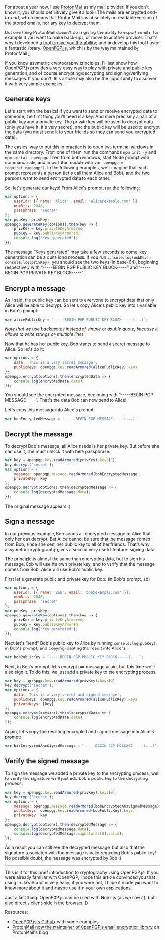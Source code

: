 
For about a year now, I use [ProtonMail](https://protonmail.com) as my mail provider. If you don't know it, you should definitively give it a look! The mails are encrypted *end-to-end*, which means that ProtonMail has absolutely no readable version of the stored emails, nor any key to decrypt them.

But one thing ProtonMail doesn't do is giving the ability to export emails, for example if you want to make back-ups, or move to another provider. That's why I developed [a tool to give you this ability](https://github.com/scastiel/protonmail-export); and to develop this tool I used a fantastic library: [OpenPGP.js](https://openpgpjs.org/), which is by the way maintained by ProtonMail ;)

If you know asymetric cryptography principles, I'll just show how OpenPGP.js provides a very easy way to play with private and public key generation, and of course encrypting/decrypting and signing/verifying messages. If you don't, this article may also be the opportunity to discover it with very simple examples.

<!--readmore-->

## Generate keys

Let's start with the basics! If you want to send or receive encrypted data to someone, the first thing you'll need is a key. And more precisely a pair of a public key and a private key. The private key will be used to decrypt data (only you have it, it's very secret), and the public key will be used to encrypt the data (you must send it to your friends so they can send you encrypted data).

The easiest way to put this in practice is to open two terminal windows in the same directory. From one of them, run the commands `npm init -y` and `npm install openpgp`. Then from both windows, start Node prompt with command `node`, and import the module with `var openpgp = require('openpgp')`. In the following examples, we'll imagine that each prompt represents a person (let's call them Alice and Bob), and the two persons want to send encrypted data to each other.

So, let's generate our keys! From Alice's prompt, run the following:

```javascript
var options = {
    userIds: [{ name: 'Alice', email: 'alice@example.com' }],
    numBits: 2048,
    passphrase: 'secret'
};
var pubKey, privKey;
openpgp.generateKey(options).then(key => {
    privKey = key.privateKeyArmored;
    pubKey = key.publicKeyArmored;
    console.log('Key generated');
});
```

The message “Keys generated” may take a few seconds to come; key generation can be a quite long process. If you run `console.log(pubKey); console.log(privKey)`, you should see the two keys (in base-64), beginning respectively with “-----BEGIN PGP PUBLIC KEY BLOCK-----” and “-----BEGIN PGP PRIVATE KEY BLOCK-----”.

## Encrypt a message

As I said, the public key can be sent to everyone to encrypt data that only Alice will be able to decrypt. So let's copy Alice's public key into a variable in Bob's prompt:

```javascript
var alicePublicKey = `-----BEGIN PGP PUBLIC KEY BLOCK-----(...)`;
```

*Note that we use backquotes instead of simple or double quote, because it allows to write strings on multiple lines.*

Now that he has her public key, Bob wants to send a secret message to Alice. So let's do it:

```javascript
var options = {
    data: 'This is a very secret message',
    publicKeys: openpgp.key.readArmored(alicePublicKey).keys
};
openpgp.encrypt(options).then(encryptedData => {
    console.log(encryptedData.data);
});
```

You should see the encrypted message, beginning with ”-----BEGIN PGP MESSAGE-----”. That's the data Bob can now send to Alice!

Let's copy this message into Alice's prompt:

```javascript
var bobEncryptedMessage = `-----BEGIN PGP MESSAGE-----(...)`;
```

## Decrypt the message

To decrypt Bob's message, all Alice needs is her private key. But before she can use it, she must unlock it with here passphrase.

```javascript
var key = openpgp.key.readArmored(privKey).keys[0];
key.decrypt('secret');
var options = {
    message: openpgp.message.readArmored(bobEncryptedMessage),
    privateKey: key
};
openpgp.decrypt(options).then(decryptedMessage => {
    console.log(decryptedMessage.data);
});
```

The original message appears :)

## Sign a message

In our previous example, Bob sends an encrypted message to Alice that only her can decrypt. But Alice cannot be sure that the message comes from Bob, since she sent her public key to all of her friends. That's why assymetric cryptography gives a second very useful feature: signing data.

The principle is almost the same than encrypting data, but to sign his message, Bob will use his own private key, and to verify that the message comes from Bob, Alice will use Bob's public key.

First let's generate public and private key for Bob: (in Bob's prompt, so)

```javascript
var options = {
    userIds: [{ name: 'Bob', email: 'bob@example.com' }],
    numBits: 2048,
    passphrase: 'secret'
};
var pubKey, privKey;
openpgp.generateKey(options).then(key => {
    privKey = key.privateKeyArmored;
    pubKey = key.publicKeyArmored;
    console.log('Key generated');
});
```

Next let's ”send” Bob's public key to Alice by running `console.log(pubKey);` in Bob's prompt, and copying-pasting the result into Alice's:

```javascript
var bobPublicKey = `-----BEGIN PGP PUBLIC KEY BLOCK-----(...)`;
```

Next, in Bob's prompt, let's encrypt our message again, but this time we'll also sign it. To do this, we just add a private key to the encrypting process.

```javascript
var key = openpgp.key.readArmored(privKey).keys[0];
key.decrypt('secret');
var options = {
    data: 'This is a very secret and signed message',
    publicKeys: openpgp.key.readArmored(alicePublicKey).keys,
    privateKeys: [key]
};
openpgp.encrypt(options).then(encryptedData => {
    console.log(encryptedData.data);
});
```

Again, let's copy the resulting encrypted and signed message into Alice's prompt:

```javascript
var bobEncryptedAnsSignedMessage = `-----BEGIN PGP MESSAGE-----(...)`;
```

## Verify the signed message

To sign the message we added a private key to the encrypting process; well to verify the signature we'll just add Bob's public key to the decrypting process:

```javascript
var key = openpgp.key.readArmored(privKey).keys[0];
key.decrypt('secret');
var options = {
    message: openpgp.message.readArmored(bobEncryptedAnsSignedMessage),
    publicKeys: openpgp.key.readArmored(bobPublicKey).keys,
    privateKey: key
};
openpgp.decrypt(options).then(decryptedMessage => {
    console.log(decryptedMessage.data);
    console.log(decryptedMessage.signatures[0].valid);
});
```

As a result you can still see the decrypted message, but also that the signature associated with the message is valid regarding Bob's public key! No possible doubt, the message was encrypted by Bob :)

---

This is it for this brief introduction to cryptography using OpenPGP.js! If you were already familiar with OpenPGP, I hope this article convinced you that using in JavaScript is very easy; if you were not, I hope it made you want to know more about it and maybe use it in your own applications.

Just a last thing: OpenPGP.js can be used with Node.js (as we saw it), but also directly client-side in the browser :D

Resources:
- [OpenPGP.js's Github](https://github.com/openpgpjs/openpgpjs), with some examples
- [ProtonMail now the maintainer of OpenPGPjs email encryption library](https://protonmail.com/blog/openpgpjs-email-encryption/) on ProtonMail's blog
